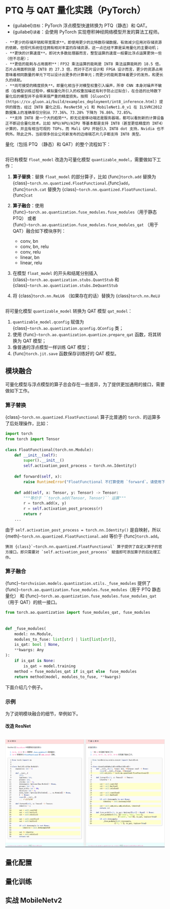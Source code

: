 # PTQ 与 QAT 量化实践（PyTorch）

- {guilabel}`目标`：PyTorch 浮点模型快速转换为 PTQ（静态）和 QAT。
- {guilabel}`读者`：会使用 PyTorch 实现卷积神经网络模型开发的算法工程师。

```{admonition} 模型量化的动机
- **更少的存储开销和带宽需求**。即使用更少的比特数存储数据，有效减少应用对存储资源的依赖，但现代系统往往拥有相对丰富的存储资源，这一点已经不算是采用量化的主要动机；
- **更快的计算速度**。即对大多数处理器而言，整型运算的速度一般要比浮点运算更快一些（但不总是）；
- **更低的能耗与占用面积**：FP32 乘法运算的能耗是 INT8 乘法运算能耗的 18.5 倍，芯片占用面积则是 INT8 的 27.3 倍，而对于芯片设计和 FPGA 设计而言，更少的资源占用意味着相同数量的单元下可以设计出更多的计算单元；而更少的能耗意味着更少的发热，和更长久的续航。
- **尚可接受的精度损失**。即量化相当于对模型权重引入噪声，所幸 CNN 本身对噪声不敏感（在模型训练过程中，模拟量化所引入的权重加噪还有利于防止过拟合），在合适的比特数下量化后的模型并不会带来很严重的精度损失。按照 [GluonCV](https://cv.gluon.ai/build/examples_deployment/int8_inference.html) 提供的报告，经过 INT8 量化之后，ResNet50_v1 和 MobileNet1.0_v1 在 ILSVRC2012 数据集上的准确率仅分别从 77.36%、73.28% 下降为 76.86%、72.85%。
- **支持 INT8 是一个大的趋势**。即无论是移动端还是服务器端，都可以看到新的计算设备正不断迎合量化技术。比如 NPU/APU/AIPU 等基本都是支持 INT8（甚至更低精度的 INT4）计算的，并且有相当可观的 TOPs，而 Mali GPU 开始引入 INT8 dot 支持，Nvidia 也不例外。除此之外，当前很多创业公司新发布的边缘端芯片几乎都支持 INT8 类型。
```

量化（包括 PTQ （静态）和 QAT）的整个流程如下：

```{rubric} 模块融合阶段
```

将已有模型 ``float_model`` 改造为可量化模型 ``quantizable_model``，需要做如下工作：
    
1. **算子替换**：替换 ``float_model`` 的部分算子，比如 {func}`torch.add` 替换为 {class}`~torch.nn.quantized.FloatFunctional`.{func}`add`，{func}`torch.cat` 替换为 {class}`~torch.nn.quantized.FloatFunctional`.{func}`cat`
1. **算子融合**：使用 {func}`~torch.ao.quantization.fuse_modules.fuse_modules`（用于静态 PTQ） 或者 {func}`~torch.ao.quantization.fuse_modules.fuse_modules_qat` （用于 QAT）融合如下模块序列：

    - conv, bn
    - conv, bn, relu
    - conv, relu
    - linear, bn
    - linear, relu

1. 在模型 ``float_model`` 的开头和结尾分别插入 {class}`~torch.ao.quantization.stubs.QuantStub` 和 {class}`~torch.ao.quantization.stubs.DeQuantStub`
1. 将 {class}`torch.nn.ReLU6` （如果存在的话）替换为 {class}`torch.nn.ReLU`

```{rubric} QAT 配置和训练阶段
```

将可量化模型 ``quantizable_model`` 转换为 QAT 模型 ``qat_model``：

1. `quantizable_model.qconfig` 赋值为 {class}`~torch.ao.quantization.qconfig.QConfig` 类；
1. 使用 {func}`~torch.ao.quantization.quantize.prepare_qat` 函数，将其转换为 QAT 模型；
1. 像普通的浮点模型一样训练 QAT 模型；
1. {func}`torch.jit.save` 函数保存训练好的 QAT 模型。

## 模块融合

可量化模型与浮点模型的算子总会存在一些差异，为了提供更加通用的接口，需要做如下工作。

### 算子替换

{class}`~torch.nn.quantized.FloatFunctional` 算子比普通的 `torch.` 的运算多了后处理操作，比如：

```python
import torch
from torch import Tensor

class FloatFunctional(torch.nn.Module):
    def __init__(self):
        super().__init__()
        self.activation_post_process = torch.nn.Identity()

    def forward(self, x):
        raise RuntimeError("FloatFunctional 不打算使用 `forward`。请使用下面的操作")

    def add(self, x: Tensor, y: Tensor) -> Tensor:
        """等价于 ``torch.add(Tensor, Tensor)`` 运算"""
        r = torch.add(x, y)
        r = self.activation_post_process(r)
        return r
    ...
```

由于 `self.activation_post_process = torch.nn.Identity()` 是自映射，所以 {meth}`~torch.nn.quantized.FloatFunctional.add` 等价于 {func}`torch.add`。

```{tip}
猜测 {class}`~torch.nn.quantized.FloatFunctional` 算子提供了自定义算子的官方接口。即只需要对 `self.activation_post_process` 赋值即可添加算子的后处理工作。
```

### 算子融合

{func}`~torchvision.models.quantization.utils._fuse_modules` 提供了 {func}`~torch.ao.quantization.fuse_modules.fuse_modules`（用于 PTQ 静态量化） 和 {func}`~torch.ao.quantization.fuse_modules.fuse_modules_qat` （用于 QAT）的统一接口。

```python
from torch.ao.quantization import fuse_modules_qat, fuse_modules


def _fuse_modules(
    model: nn.Module, 
    modules_to_fuse: list[str] | list[list[str]], 
    is_qat: bool | None, 
    **kwargs: Any
):
    if is_qat is None:
        is_qat = model.training
    method = fuse_modules_qat if is_qat else  fuse_modules
    return method(model, modules_to_fuse, **kwargs)
```

下面介绍几个例子。

### 示例

为了说明模块融合的细节，举例如下。

#### 改造 ResNet

```{include} resnet.txt
```

![](images/resnet.png)

## 量化配置

## 量化训练

## 实战 MobileNetv2
